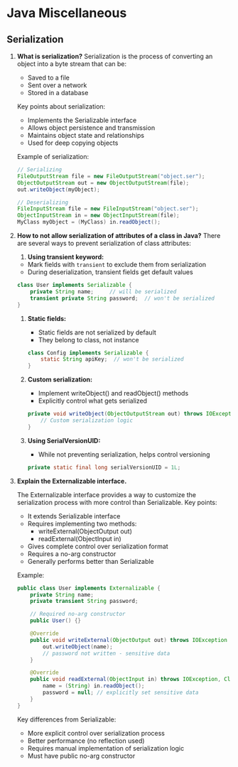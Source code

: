 # Java Miscellaneous

## Serialization

1. **What is serialization?**
   Serialization is the process of converting an object into a byte stream that can be:

   - Saved to a file
   - Sent over a network
   - Stored in a database

   Key points about serialization:

   - Implements the Serializable interface
   - Allows object persistence and transmission
   - Maintains object state and relationships
   - Used for deep copying objects

   Example of serialization:

   ```java
   // Serializing
   FileOutputStream file = new FileOutputStream("object.ser");
   ObjectOutputStream out = new ObjectOutputStream(file);
   out.writeObject(myObject);

   // Deserializing
   FileInputStream file = new FileInputStream("object.ser");
   ObjectInputStream in = new ObjectInputStream(file);
   MyClass myObject = (MyClass) in.readObject();
   ```

2. **How to not allow serialization of attributes of a class in Java?**
   There are several ways to prevent serialization of class attributes:

   1. **Using transient keyword:**

   - Mark fields with `transient` to exclude them from serialization
   - During deserialization, transient fields get default values

   ```java
   class User implements Serializable {
       private String name;     // will be serialized
       transient private String password;  // won't be serialized
   }
   ```

   1. **Static fields:**

      - Static fields are not serialized by default
      - They belong to class, not instance

      ```java
      class Config implements Serializable {
          static String apiKey;  // won't be serialized
      }
      ```

   2. **Custom serialization:**

      - Implement writeObject() and readObject() methods
      - Explicitly control what gets serialized

      ```java
      private void writeObject(ObjectOutputStream out) throws IOException {
          // Custom serialization logic
      }
      ```

   3. **Using SerialVersionUID:**
      - While not preventing serialization, helps control versioning
      ```java
      private static final long serialVersionUID = 1L;
      ```

3. **Explain the Externalizable interface.**

   The Externalizable interface provides a way to customize the serialization process with more control than Serializable. Key points:

   - It extends Serializable interface
   - Requires implementing two methods:
     - writeExternal(ObjectOutput out)
     - readExternal(ObjectInput in)
   - Gives complete control over serialization format
   - Requires a no-arg constructor
   - Generally performs better than Serializable

   Example:

   ```java
   public class User implements Externalizable {
       private String name;
       private transient String password;

       // Required no-arg constructor
       public User() {}

       @Override
       public void writeExternal(ObjectOutput out) throws IOException {
           out.writeObject(name);
           // password not written - sensitive data
       }

       @Override
       public void readExternal(ObjectInput in) throws IOException, ClassNotFoundException {
           name = (String) in.readObject();
           password = null; // explicitly set sensitive data
       }
   }
   ```

   Key differences from Serializable:

   - More explicit control over serialization process
   - Better performance (no reflection used)
   - Requires manual implementation of serialization logic
   - Must have public no-arg constructor
